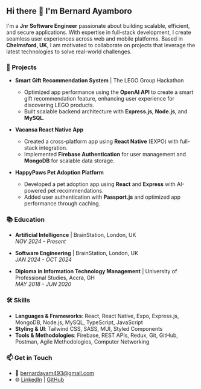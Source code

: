 ## Hi there 👋 I'm Bernard Ayamboro

I'm a **Jnr Software Engineer** passionate about building scalable, efficient, and secure applications. With expertise in full-stack development, I create seamless user experiences across web and mobile platforms. Based in **Chelmsford, UK**, I am motivated to collaborate on projects that leverage the latest technologies to solve real-world challenges.


### 🚀 Projects

- **Smart Gift Recommendation System** | The LEGO Group Hackathon  
  - Optimized app performance using the **OpenAI API** to create a smart gift recommendation feature, enhancing user experience for discovering LEGO products.
  - Built scalable backend architecture with **Express.js**, **Node.js**, and **MySQL**.

- **Vacansa React Native App**  
  - Created a cross-platform app using **React Native** (EXPO) with full-stack integration.
  - Implemented **Firebase Authentication** for user management and **MongoDB** for scalable data storage.

- **HappyPaws Pet Adoption Platform**  
  - Developed a pet adoption app using **React** and **Express** with AI-powered pet recommendations.
  - Added user authentication with **Passport.js** and optimized app performance through caching.

### 📚 Education

- **Artificial Intelligence** | BrainStation, London, UK  
  *NOV 2024 - Present*  

- **Software Engineering** | BrainStation, London, UK  
  *JAN 2024 - OCT 2024*  

- **Diploma in Information Technology Management** | University of Professional Studies, Accra, GH  
  *MAY 2018 - JUN 2020*  

### 🛠️ Skills

- **Languages & Frameworks**: React, React Native, Expo, Express.js, MongoDB, Node.js, MySQL, TypeScript, JavaScript
- **Styling & UI**: Tailwind CSS, SASS, MUI, Styled Components
- **Tools & Methodologies**: Firebase, REST APIs, Redux, Git, GitHub, Postman, Agile Methodologies, Computer Networking

### 📫 Get in Touch

- 📧 [bernardayam493@gmail.com](mailto:bernardayam493@gmail.com)
- 🌐 [LinkedIn](https://www.linkedin.com/in/bernardayamboro) | [GitHub](https://github.com/bernard493)
